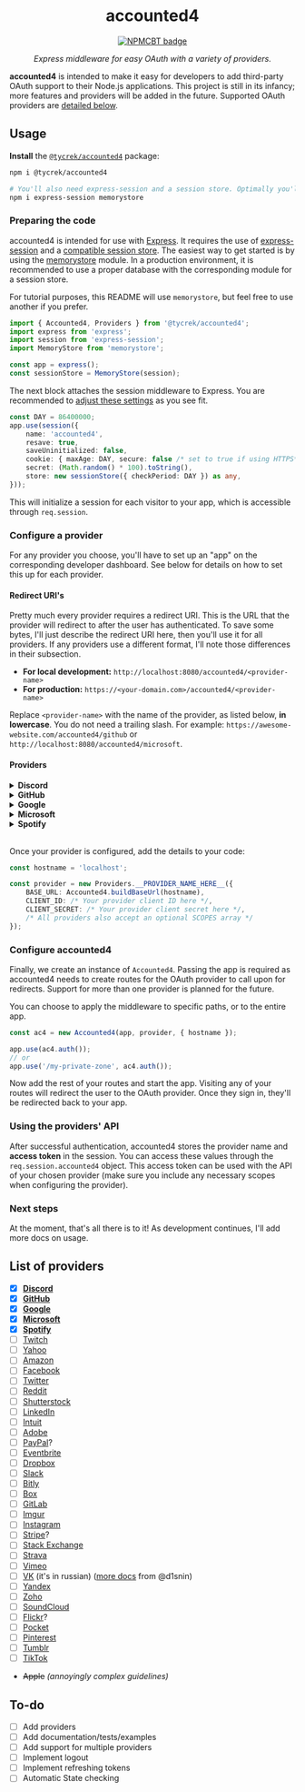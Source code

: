 [//]: # (NPM centered badge template START --------------------------------------------------)

<div align="center">

accounted4
===

[![NPMCBT badge]][NPMCBT link]

*Express middleware for easy OAuth with a variety of providers.*
</div>

[NPMCBT badge]: https://img.shields.io/npm/v/@tycrek/accounted4?color=CB3837&label=%20View%20on%20NPM&logo=npm&style=for-the-badge
[NPMCBT link]: https://www.npmjs.com/package/@tycrek/accounted4

[//]: # (NPM centered badge template END ----------------------------------------------------)

**accounted4** is intended to make it easy for developers to add third-party OAuth support to their Node.js applications. This project is still in its infancy; more features and providers will be added in the future. Supported OAuth providers are [detailed below](#providers).

## Usage

**Install** the [`@tycrek/accounted4`](https://www.npmjs.com/package/@tycrek/accounted4) package:

```bash
npm i @tycrek/accounted4

# You'll also need express-session and a session store. Optimally you'll use something other than MemoryStore in production.
npm i express-session memorystore
```

### Preparing the code

accounted4 is intended for use with [Express](https://expressjs.com/). It requires the use of [express-session](https://www.npmjs.com/package/express-session) and a [compatible session store](https://www.npmjs.com/package/express-session#compatible-session-stores). The easiest way to get started is by using the [memorystore](https://www.npmjs.com/package/memorystore) module. In a production environment, it is recommended to use a proper database with the corresponding module for a session store.

For tutorial purposes, this README will use `memorystore`, but feel free to use another if you prefer.

```ts
import { Accounted4, Providers } from '@tycrek/accounted4';
import express from 'express';
import session from 'express-session';
import MemoryStore from 'memorystore';

const app = express();
const sessionStore = MemoryStore(session);
```

The next block attaches the session middleware to Express. You are recommended to [adjust these settings](https://www.npmjs.com/package/express-session#options) as you see fit.

```ts
const DAY = 86400000;
app.use(session({
    name: 'accounted4',
    resave: true,
    saveUninitialized: false,
    cookie: { maxAge: DAY, secure: false /* set to true if using HTTPS*/ },
    secret: (Math.random() * 100).toString(),
    store: new sessionStore({ checkPeriod: DAY }) as any,
}));
```

This will initialize a session for each visitor to your app, which is accessible through `req.session`.

### Configure a provider

For any provider you choose, you'll have to set up an "app" on the corresponding developer dashboard. See below for details on how to set this up for each provider.

#### Redirect URI's

Pretty much every provider requires a redirect URI. This is the URL that the provider will redirect to after the user has authenticated. To save some bytes, I'll just describe the redirect URI here, then you'll use it for all providers. If any providers use a different format, I'll note those differences in their subsection.

- **For local development:** `http://localhost:8080/accounted4/<provider-name>`
- **For production:** `https://<your-domain.com>/accounted4/<provider-name>`

Replace `<provider-name>` with the name of the provider, as listed below, **in lowercase**. You do not need a trailing slash. For example: `https://awesome-website.com/accounted4/github` or `http://localhost:8080/accounted4/microsoft`.

#### Providers

<details>
<summary><strong>Discord</strong></summary>

[Create a Discord app](https://discord.com/developers/applications). Once your app is created, click the **OAuth2** tab and copy the **Client ID** and reset the **Client Secret**. Make sure you add **both** redirect URIs. [Visit Discord's documentation](https://discord.com/developers/docs/topics/oauth2#shared-resources-oauth2-scopes) for more information on scopes.

</details>
<details>
<summary><strong>GitHub</strong></summary>

[Create a GitHub app](https://github.com/settings/applications/new). For the **Authorization callback URL**, use the **production** redirect URI. You do not need to enable **Device Flow** but you can if you want. Once created, find the **Client ID** and generate a new **Client secret**. Copy these for the next step. [Visit GitHub's documentation](https://docs.github.com/en/developers/apps/building-oauth-apps/scopes-for-oauth-apps) for more information on scopes.

</details>
<details>
<summary><strong>Google</strong></summary>

[Create a Google Cloud project](https://console.cloud.google.com/home/dashboard). Using the search bar, start typing "APIs and Services", then select **APIs & Services**. Follow these steps to configure your app:

1. On the left of the dashboard, select **OAuth consent screen**.
2. Choose **External** and click **Create**.
3. The next page sets up your app metadata. Enter anything required, but feel free to leave optional items blank.
4. The next page asks for scopes. If you already know what scopes you require, enter them now. Otherwise, continue. [Visit Google's documentation](https://developers.google.com/identity/protocols/oauth2/scopes) for more information on scopes.
5. The next page asks for test users. Add yourself and any other Google account you wish to test your app. Make sure to enter the email address of any testers (the email must correspond to a Google account).
6. If the summary looks good to you, click on **Credentials** on the left of the dashboard.
7. Click on **+ Create credentials**, then **OAuth client ID**.
8. Choose **Web application** for the type and give it a name.
9. Add **both** redirect URI's from above as **Authorized redirect URIs** (you don't need any **Authorized JavaScript origins**).
10. Click **Create**. You will be shown your **Client ID** and **Client secret**. Copy these for the next step.

</details>
<details>
<summary><strong>Microsoft</strong></summary>

Microsoft is quite in-depth, so we'll skip the details here for now. Documentation will be added at a later date.

</details>
<details>
<summary><strong>Spotify</strong></summary>

[Create a Spotify app](https://developer.spotify.com/dashboard) ([tutorial](https://developer.spotify.com/documentation/general/guides/authorization/app-settings/)). Once your app is created, you should see your **Client ID** and a button to **SHOW** your **Client secret**. Copy these for the next step. Click on **Edit Settings** and add **both** redirect URI's. [Visit Spotify's documentation](https://developer.spotify.com/documentation/general/guides/authorization/scopes/) for more information on scopes.

</details>
<br>

Once your provider is configured, add the details to your code:

```ts
const hostname = 'localhost';

const provider = new Providers.__PROVIDER_NAME_HERE__({
    BASE_URL: Accounted4.buildBaseUrl(hostname),
    CLIENT_ID: /* Your provider client ID here */,
    CLIENT_SECRET: /* Your provider client secret here */,
    /* All providers also accept an optional SCOPES array */
});
```

### Configure accounted4

Finally, we create an instance of `Accounted4`. Passing the app is required as accounted4 needs to create routes for the OAuth provider to call upon for redirects. Support for more than one provider is planned for the future.

You can choose to apply the middleware to specific paths, or to the entire app.

```ts
const ac4 = new Accounted4(app, provider, { hostname });

app.use(ac4.auth());
// or
app.use('/my-private-zone', ac4.auth());
```

Now add the rest of your routes and start the app. Visiting any of your routes will redirect the user to the OAuth provider. Once they sign in, they'll be redirected back to your app.

### Using the providers' API

After successful authentication, accounted4 stores the provider name and **access token** in the session. You can access these values through the `req.session.accounted4` object. This access token can be used with the API of your chosen provider (make sure you include any necessary scopes when configuring the provider).

### Next steps

At the moment, that's all there is to it! As development continues, I'll add more docs on usage.

## List of providers

- [x] **[Discord](https://discord.com/developers/docs/topics/oauth2)**
- [x] **[GitHub](https://docs.github.com/en/developers/apps/building-oauth-apps/authorizing-oauth-apps)**
- [x] **[Google](https://developers.google.com/identity/protocols/oauth2/web-server#obtainingaccesstokens)**
- [x] **[Microsoft](https://docs.microsoft.com/en-us/azure/active-directory/develop/v2-oauth2-auth-code-flow)**
- [x] **[Spotify](https://developer.spotify.com/documentation/general/guides/authorization/code-flow/)**
- [ ] [Twitch](https://dev.twitch.tv/docs/authentication/getting-tokens-oauth/#authorization-code-grant-flow)
- [ ] [Yahoo](https://developer.yahoo.com/oauth2/guide/flows_authcode/)
- [ ] [Amazon](https://developer.amazon.com/docs/login-with-amazon/authorization-code-grant.html)
- [ ] [Facebook](https://developers.facebook.com/docs/facebook-login/guides/advanced/manual-flow#login)
- [ ] [Twitter](https://developer.twitter.com/en/docs/authentication/oauth-2-0/authorization-code)
- [ ] [Reddit](https://github.com/reddit-archive/reddit/wiki/OAuth2)
- [ ] [Shutterstock](https://www.shutterstock.com/developers/documentation/authentication#oauth-authentication)
- [ ] [LinkedIn](https://docs.microsoft.com/en-us/linkedin/shared/authentication/authorization-code-flow)
- [ ] [Intuit](https://developer.intuit.com/app/developer/qbo/docs/develop/authentication-and-authorization/oauth-2.0)
- [ ] [Adobe](https://developer.adobe.com/developer-console/docs/guides/authentication/OAuth/)
- [ ] [PayPal](https://developer.paypal.com/api/rest/authentication/)?
- [ ] [Eventbrite](https://www.eventbrite.com/platform/docs/authentication#getting-started-with-authentication)
- [ ] [Dropbox](https://developers.dropbox.com/oauth-guide)
- [ ] [Slack](https://api.slack.com/legacy/oauth)
- [ ] [Bitly](https://dev.bitly.com/docs/getting-started/authentication/)
- [ ] [Box](https://developer.box.com/guides/authentication/oauth2/without-sdk/)
- [ ] [GitLab](https://docs.gitlab.com/ee/api/oauth2.html#authorization-code-flow)
- [ ] [Imgur](https://apidocs.imgur.com/#authorization-and-oauth)
- [ ] [Instagram](https://developers.facebook.com/docs/instagram-basic-display-api/reference/oauth-authorize)
- [ ] [Stripe](https://stripe.com/docs/connect/oauth-reference)?
- [ ] [Stack Exchange](https://api.stackexchange.com/docs/authentication)
- [ ] [Strava](https://developers.strava.com/docs/authentication/#requestingaccess)
- [ ] [Vimeo](https://developer.vimeo.com/api/authentication#using-the-auth-code-grant)
- [ ] [VK](https://dev.vk.com/reference) (it's in russian) ([more docs](https://gist.github.com/d1snin/019d5da296558687ee7e3cce9d6d21e5) from @d1snin)
- [ ] [Yandex](https://yandex.com/dev/id/)
- [ ] [Zoho](https://www.zoho.com/accounts/protocol/oauth/web-apps/authorization.html)
- [ ] [SoundCloud](https://developers.soundcloud.com/docs#authentication)
- [ ] [Flickr](https://www.flickr.com/services/api/auth.oauth.html)?
- [ ] [Pocket](https://getpocket.com/developer/docs/authentication)
- [ ] [Pinterest](https://developers.pinterest.com/docs/api/v5/#tag/oauth)
- [ ] [Tumblr](https://www.tumblr.com/docs/en/api/v2#oauth2-authorization)
- [ ] [TikTok](https://developers.tiktok.com/doc/login-kit-web)
- ~~Apple~~ *(annoyingly complex guidelines)*

## To-do

- [ ] Add providers
- [ ] Add documentation/tests/examples
- [ ] Add support for multiple providers
- [ ] Implement logout
- [ ] Implement refreshing tokens
- [ ] Automatic State checking
